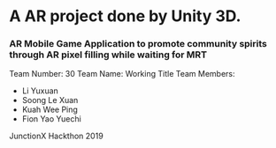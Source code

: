 # A AR project done by Unity 3D.

### AR Mobile Game Application to promote community spirits through AR pixel filling while waiting for MRT

Team Number: 30
Team Name: Working Title
Team Members:
* Li Yuxuan
* Soong Le Xuan
* Kuah Wee Ping
* Fion Yao Yuechi


JunctionX Hackthon 2019


